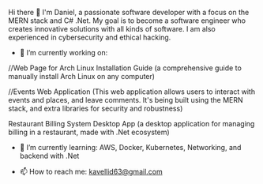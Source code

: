 Hi there 👋
I'm Daniel, a passionate software developer with a focus on the MERN stack and C# .Net. My goal is to become a software engineer who creates innovative solutions with all kinds of software. I am also experienced in cybersecurity and ethical hacking.

- 🔭 I’m currently working on:
  
//Web Page for Arch Linux Installation Guide (a comprehensive guide to manually install Arch Linux on any computer)

//Events Web Application (This web application allows users to interact with events and places, and leave comments. It's being built using the MERN stack, and extra libraries for security and robustness)

Restaurant Billing System Desktop App (a desktop application for managing billing in a restaurant, made with .Net ecosystem)
- 🌱 I’m currently learning:
  AWS, Docker, Kubernetes, Networking, and backend with .Net
  
- 📫 How to reach me:
  kavellid63@gmail.com

